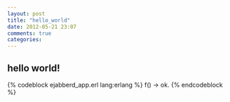 ```yaml
---
layout: post
title: "hello_world"
date: 2012-05-21 23:07
comments: true
categories: 
---
```


## hello world!

{% codeblock ejabberd_app.erl lang:erlang %}
  f() ->
    ok.
{% endcodeblock %}
